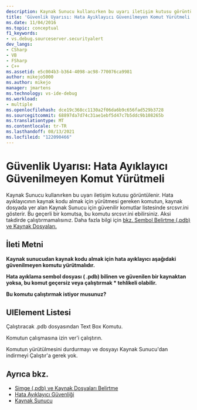 ```yaml
---
description: Kaynak Sunucu kullanırken bu uyarı iletişim kutusu görüntülenir.
title: 'Güvenlik Uyarısı: Hata Ayıklayıcı Güvenilmeyen Komut Yürütmeli | Microsoft Docs'
ms.date: 11/04/2016
ms.topic: conceptual
f1_keywords:
- vs.debug.sourceserver.securityalert
dev_langs:
- CSharp
- VB
- FSharp
- C++
ms.assetid: e5c004b3-b364-4098-ac98-770076ca9981
author: mikejo5000
ms.author: mikejo
manager: jmartens
ms.technology: vs-ide-debug
ms.workload:
- multiple
ms.openlocfilehash: dce19c368cc1130a2f06da6b9c656fad529b3728
ms.sourcegitcommit: 68897da7d74c31ae1ebf5d47c7b5ddc9b108265b
ms.translationtype: MT
ms.contentlocale: tr-TR
ms.lasthandoff: 08/13/2021
ms.locfileid: "122090466"
---
```

# <a name="security-warning-debugger-must-execute-untrusted-command"></a>Güvenlik Uyarısı: Hata Ayıklayıcı Güvenilmeyen Komut Yürütmeli
Kaynak Sunucu kullanırken bu uyarı iletişim kutusu görüntülenir. Hata ayıklayıcının kaynak kodu almak için yürütmesi gereken komutun, kaynak dosyada yer alan Kaynak Sunucu için güvenilir komutlar listesinde srcsvr.ini gösterir. Bu geçerli bir komutsa, bu komutu srcsvr.ini ebilirsiniz. Aksi takdirde çalıştırmamalısınız. Daha fazla bilgi için [bkz. Sembol Belirtme (.pdb) ve Kaynak Dosyaları.](../debugger/specify-symbol-dot-pdb-and-source-files-in-the-visual-studio-debugger.md)

## <a name="message-text"></a>İleti Metni
 **Kaynak sunucudan kaynak kodu almak için hata ayıklayıcı aşağıdaki güvenilmeyen komutu yürütmalıdır.**

 **Hata ayıklama sembol dosyası ( .pdb) bilinen ve güvenilen bir kaynaktan yoksa, bu komut geçersiz veya çalıştırmak \* tehlikeli olabilir.**

 **Bu komutu çalıştırmak istiyor musunuz?**

## <a name="uielement-list"></a>UIElement Listesi
 Çalıştıracak .pdb dosyasından Text Box Komutu.

 Komutun çalışmasına izin ver'i çalıştırın.

 Komutun yürütülmesini durdurmayı ve dosyayı Kaynak Sunucu'dan indirmeyi Çalıştır'a gerek yok.

## <a name="see-also"></a>Ayrıca bkz.
- [Simge (.pdb) ve Kaynak Dosyaları Belirtme](../debugger/specify-symbol-dot-pdb-and-source-files-in-the-visual-studio-debugger.md)
- [Hata Ayıklayıcı Güvenliği](../debugger/debugger-security.md)
- [Kaynak Sunucu](/windows/desktop/Debug/source-server-and-source-indexing)
